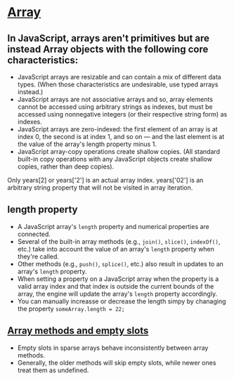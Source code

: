 # [Array](https://developer.mozilla.org/en-US/docs/Web/JavaScript/Reference/Global_Objects/Array)

## In JavaScript, arrays aren't primitives but are instead Array objects with the following core characteristics:
- JavaScript arrays are resizable and can contain a mix of different data types. (When those characteristics are undesirable, use typed arrays instead.)
- JavaScript arrays are not associative arrays and so, array elements cannot be accessed using arbitrary strings as indexes, but must be accessed using nonnegative integers (or their respective string form) as indexes.
- JavaScript arrays are zero-indexed: the first element of an array is at index 0, the second is at index 1, and so on — and the last element is at the value of the array's length property minus 1.
- JavaScript array-copy operations create shallow copies. (All standard built-in copy operations with any JavaScript objects create shallow copies, rather than deep copies).

Only years[2] or years['2'] is an actual array index. years['02'] is an arbitrary string property that will not be visited in array iteration.

## length property
- A JavaScript array's `length` property and numerical properties are connected.
- Several of the built-in array methods (e.g., `join()`, `slice()`, `indexOf()`, etc.) take into account the value of an array's `length` property when they're called.
- Other methods (e.g., `push()`, `splice()`, etc.) also result in updates to an array's `length` property.
- When setting a property on a JavaScript array when the property is a valid array index and that index is outside the current bounds of the array, the engine will update the array's `length` property accordingly.
- You can manually increasse or decrease the length simpy by chanaging the property `someArray.length = 22;`

## [Array methods and empty slots](https://developer.mozilla.org/en-US/docs/Web/JavaScript/Reference/Global_Objects/Array#array_methods_and_empty_slots)
- Empty slots in sparse arrays behave inconsistently between array methods.
- Generally, the older methods will skip empty slots, while newer ones treat them as undefined.
